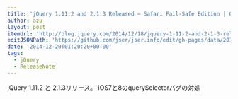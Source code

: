 ```yaml
---
title: 'jQuery 1.11.2 and 2.1.3 Released – Safari Fail-Safe Edition | Official jQuery Blog'
author: azu
layout: post
itemUrl: 'http://blog.jquery.com/2014/12/18/jquery-1-11-2-and-2-1-3-released-safari-fail-safe-edition/'
editJSONPath: 'https://github.com/jser/jser.info/edit/gh-pages/data/2014/12/index.json'
date: '2014-12-20T01:20:20+00:00'
tags:
  - jQuery
  - ReleaseNote
---
```

jQuery 1.11.2 と 2.1.3リリース。
iOS7と8のquerySelectorバグの対処
